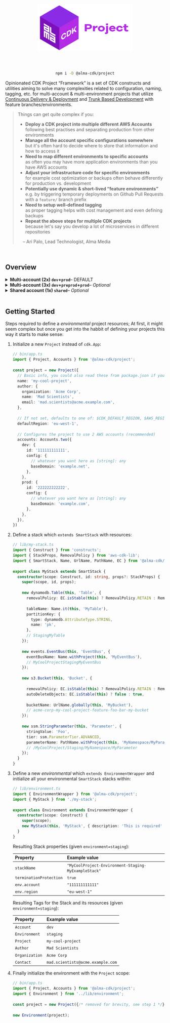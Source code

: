 <div align="center">
	<br/>
	<br/>
  <h1>
	<img width="300" src="assets/alma-cdk-project.svg" alt="Alma CDK Project" />
  <br/>
  <br/>
  </h1>

  ```sh
  npm i -D @alma-cdk/project
  ```

  <div align="left">


  Opinionated CDK Project “Framework” is a set of CDK constructs and utilities aiming to solve many complexities related to configuration, naming, tagging, etc. for multi-account & multi-environment projects that utilize [Continuous Delivery & Deployment](https://continuousdelivery.com/) and [Trunk Based Development](https://trunkbaseddevelopment.com/) with feature branches/environments.

  > Things can get quite complex if you:
  > - **Deploy a CDK project into multiple different AWS Accounts** <br/>following best practises and separating production from other environments
  > - **Manage all the account specific configurations somewhere**<br/>but it's often hard to decide where to store that information and how to access it
  > - **Need to map different environments to specific accounts**<br/>as often you may have more application environments than you have AWS accounts
  > - **Adjust your infrastructure code for specific environments**<br/>for example cost optimization or backups often behave differently for production vs. development
  > - **Potentially use dynamic & short-lived “feature environments”**<br/>e.g. by triggering temporary deployments on Github Pull Requests with a `feature/` branch prefix
  > - **Need to setup well-defined tagging**<br/>as proper tagging helps with cost management and even defining backups
  > - **Repeat the above steps for multiple CDK projects**<br/>because let's say you develop a lot of microservices in different repositories
  >
  > &nbsp;&nbsp;&nbsp;&nbsp;– Ari Palo, Lead Technologist, Alma Media

  </div>
  <br/>
</div>


## Overview

<details><summary><strong>Multi-account (2x) <code>dev</code>+<code>prod</code></strong>– DEFAULT</summary>
<br/>

> ![default-multi](assets/accounts-2x.svg)

<br/>
</details>

<details><summary><strong>Multi-account (3x) <code>dev</code>+<code>preprod</code>+<code>prod</code></strong><i>– Optional</i></summary>
<br/>

> ![default-multi](assets/accounts-3x.svg)

<br/>
</details>

<details><summary><strong>Shared account (1x) <code>shared</code></strong><i>– Optional</i></summary>
<br/>

> ![default-multi](assets/accounts-1x.svg)

<br/>
</details>

<br/>

## Getting Started

Steps required to define a _environmental_ project resources; At first, it might seem complex but once you get into the habbit of defining your projects this way it starts to make sense:

1. Initialize a new `Project` instead of `cdk.App`:

    ```ts
    // bin/app.ts
    import { Project, Accounts } from '@alma-cdk/project';

    const project = new Project({
      // Basic info, you could also read these from package.json if you want
      name: 'my-cool-project',
      author: {
        organization: 'Acme Corp',
        name: 'Mad Scientists',
        email: 'mad.scientists@acme.example.com',
      },

      // If not set, defaults to one of: $CDK_DEFAULT_REGION, $AWS_REGION or us-east-1
      defaultRegion: 'eu-west-1',

      // Configures the project to use 2 AWS accounts (recommended)
      accounts: Accounts.two({
        dev: {
          id: '111111111111',
          config: {
            // whatever you want here as [string]: any
            baseDomain: 'example.net',
          },
        },
        prod: {
          id: '222222222222',
          config: {
            // whatever you want here as [string]: any
            baseDomain: 'example.com',
          },
        },
      }),
    })
    ```

2. Define a stack which `extends SmartStack` with resources:
    ```ts
    // lib/my-stack.ts
    import { Construct } from 'constructs';
    import { StackProps, RemovalPolicy } from 'aws-cdk-lib';
    import { SmartStack, Name, UrlName, PathName, EC } from '@alma-cdk/project';

    export class MyStack extends SmartStack {
      constructor(scope: Construct, id: string, props?: StackProps) {
        super(scope, id, props);

        new dynamodb.Table(this, 'Table', {
          removalPolicy: EC.isStable(this) ? RemovalPolicy.RETAIN : RemovalPolicy.DESTROY,

          tableName: Name.it(this, 'MyTable'),
          partitionKey: {
            type: dynamodb.AttributeType.STRING,
            name: 'pk',
          },
          // StagingMyTable
        });

        new events.EventBus(this, 'EventBus', {
          eventBusName: Name.withProject(this, 'MyEventBus'),
          // MyCoolProjectStagingMyEventBus
        });

        new s3.Bucket(this, 'Bucket', {

          removalPolicy: EC.isStable(this) ? RemovalPolicy.RETAIN : RemovalPolicy.DESTROY,
          autoDeleteObjects: EC.isStable(this) ? false : true,

          bucketName: UrlName.globally(this, 'MyBucket'),
          // acme-corp-my-cool-project-feature-foo-bar-my-bucket
        });

        new ssm.StringParameter(this, 'Parameter', {
          stringValue: 'Foo',
          tier: ssm.ParameterTier.ADVANCED,
          parameterName: PathName.withProject(this, 'MyNamespace/MyParameter'),
          // /MyCoolProject/Staging/MyNamespace/MyParameter
        });
      }
    }
    ```

3. Define a new _environmental_ which `extends EnvironmentWrapper` and initialize all your environmental `SmartStack` stacks within:

    ```ts
    // lib/environment.ts
    import { EnvironmentWrapper } from '@alma-cdk/project';
    import { MyStack } from './my-stack';

    export class Environment extends EnvironmentWrapper {
      constructor(scope: Construct) {
        super(scope);
        new MyStack(this, 'MyStack', { description: 'This is required' });
      }
    }
    ```

    Resulting Stack properties (given `environment=staging`):

    |        Property         |                    Example value                     |
    | :---------------------- | :--------------------------------------------------- |
    | `stackName`             | `"MyCoolProject-Environment-Staging-MyExampleStack"` |
    | `terminationProtection` | `true`                                               |
    | `env.account`           | `"111111111111"`                                     |
    | `env.region`            | `"eu-west-1"`                                        |

    Resulting Tags for the Stack and its resources (given `environment=staging`):

    |        Property         |           Example value           |
    | :---------------------- | :-------------------------------- |
    | `Account`               | `dev`                             |
    | `Environment`           | `staging`                         |
    | `Project`               | `my-cool-project`                 |
    | `Author`                | `Mad Scientists`                  |
    | `Organization`          | `Acme Corp`                       |
    | `Contact`               | `mad.scientists@acme.example.com` |

4. Finally initialize the environment with the `Project` scope:

    ```ts
    // bin/app.ts
    import { Project, Accounts } from '@alma-cdk/project';
    import { Environment } from '../lib/environment';

    const project = new Project({/* removed for brevity, see step 1 */})

    new Environment(project);
    ```
